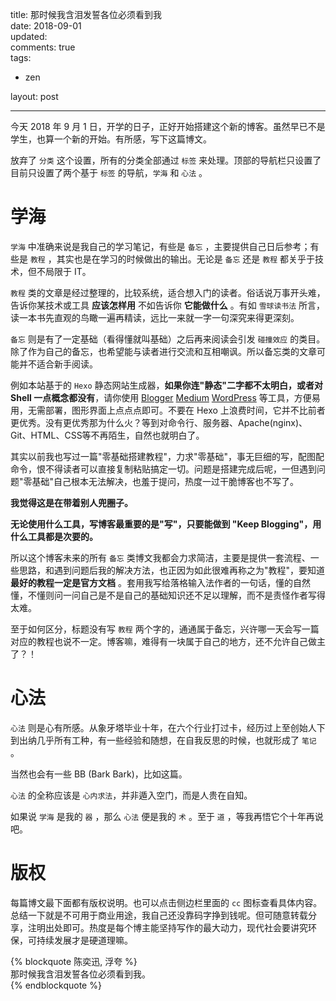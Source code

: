 title: 那时候我含泪发誓各位必须看到我  
date: 2018-09-01  
updated:  
comments: true  
tags:  

-   zen

layout: post  

---

今天 2018 年 9 月 1 日，开学的日子，正好开始搭建这个新的博客。虽然早已不是学生，也算一个新的开始。有所感，写下这篇博文。  

<!-- more -->

放弃了 `分类` 这个设置，所有的分类全部通过 `标签` 来处理。顶部的导航栏只设置了目前只设置了两个基于 `标签` 的导航，`学海` 和 `心法` 。  

# 学海

`学海` 中准确来说是我自己的学习笔记，有些是 `备忘` ，主要提供自己日后参考；有些是 `教程` ，其实也是在学习的时候做出的输出。无论是 `备忘` 还是 `教程` 都关乎于技术，但不局限于 IT。  

`教程` 类的文章是经过整理的，比较系统，适合想入门的读者。俗话说万事开头难，告诉你某技术或工具 **应该怎样用** 不如告诉你 **它能做什么** 。有如 `雪球读书法` 所言，读一本书先直观的鸟瞰一遍再精读，远比一来就一字一句深究来得更深刻。  

`备忘` 则是有了一定基础（看得懂就叫基础）之后再来阅读会引发 `碰撞效应` 的类目。除了作为自己的备忘，也希望能与读者进行交流和互相嘲讽。所以备忘类的文章可能并不适合新手阅读。  

例如本站基于的 `Hexo` 静态网站生成器，**如果你连"静态"二字都不太明白，或者对 Shell 一点概念都没有**，请你使用 [Blogger](https://www.blogger.com/about/?r=1-null_user) [Medium](https://medium.com/) [WordPress](https://zh-cn.wordpress.com/) 等工具，方便易用，无需部署，图形界面上点点点即可。不要在 Hexo 上浪费时间，它并不比前者更优秀。没有更优秀那为什么火？等到对命令行、服务器、Apache(nginx)、Git、HTML、CSS等不再陌生，自然也就明白了。  

其实以前我也写过一篇"零基础搭建教程"，力求"零基础"，事无巨细的写，配图配命令，恨不得读者可以直接复制粘贴搞定一切。问题是搭建完成后呢，一但遇到问题"零基础"自己根本无法解决，也羞于提问，热度一过干脆博客也不写了。  

**我觉得这是在带着别人兜圈子。**  

**无论使用什么工具，写博客最重要的是"写"，只要能做到 "Keep Blogging"，用什么工具都是次要的。**  

所以这个博客未来的所有 `备忘` 类博文我都会力求简洁，主要是提供一套流程、一些思路，和遇到问题后我的解决方法，也正因为如此很难再称之为"教程"，要知道 **最好的教程一定是官方文档** 。套用我写给落格输入法作者的一句话，懂的自然懂，不懂则问一问自己是不是自己的基础知识还不足以理解，而不是责怪作者写得太难。  

至于如何区分，标题没有写 `教程` 两个字的，通通属于备忘，兴许哪一天会写一篇对应的教程也说不一定。博客嘛，难得有一块属于自己的地方，还不允许自己做主了？！  

# 心法

`心法` 则是心有所感。从象牙塔毕业十年，在六个行业打过卡，经历过上至创始人下到出纳几乎所有工种，有一些经验和随想，在自我反思的时候，也就形成了 `笔记` 。  

当然也会有一些 BB (Bark Bark)，比如这篇。  

`心法` 的全称应该是 `心内求法`，并非遁入空门，而是人贵在自知。  

如果说 `学海` 是我的 `器` ，那么 `心法` 便是我的 `术` 。至于 `道` ，等我再悟它个十年再说吧。  

# 版权

每篇博文最下面都有版权说明。也可以点击侧边栏里面的 `cc` 图标查看具体内容。总结一下就是不可用于商业用途，我自己还没靠码字挣到钱呢。但可随意转载分享，注明出处即可。热度是每个博主能坚持写作的最大动力，现代社会要讲究环保，可持续发展才是硬道理嘛。  

{% blockquote 陈奕迅, 浮夸 %}  
那时候我含泪发誓各位必须看到我。  
{% endblockquote %}  
